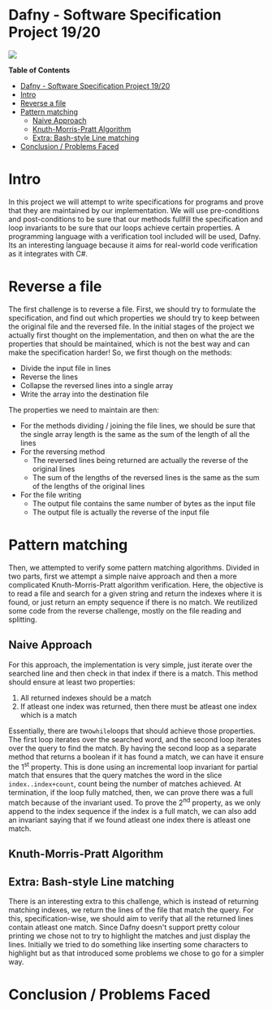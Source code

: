 # Dafny - Software Specification Project 19/20

![](https://avatars0.githubusercontent.com/u/52358127?s=200&v=4)


**Table of Contents**

- [Dafny - Software Specification Project 19/20](#dafny---software-specification-project-19-20)
- [Intro](#intro)
- [Reverse a file](#reverse-a-file)
- [Pattern matching](#pattern-matching)
  * [Naive Approach](#naive-approach)
  * [Knuth-Morris-Pratt Algorithm](#knuth-morris-pratt-algorithm)
  * [Extra: Bash-style Line matching](#extra--bash-style-line-matching)
- [Conclusion / Problems Faced](#conclusion---problems-faced)

# Intro
In this project we will attempt to write specifications for programs and prove that they are maintained by our implementation.
We will use pre-conditions and post-conditions to be sure that our methods fullfill the specification and loop invariants to be sure that our loops achieve certain properties.
A programming language with a verification tool included will be used, Dafny. 
Its an interesting language because it aims for real-world code verification as it integrates with C#. 

# Reverse a file
The first challenge is to reverse a file.
First, we should try to formulate the specification, and find out which properties we should try to keep between the original file and the reversed file.
In the initial stages of the project we actually first thought on the implementation, and then on what the are the properties that should be maintained, which is not the best way and can make the specification harder!
So, we first though on the methods:

* Divide the input file in lines
* Reverse the lines
* Collapse the reversed lines into a single array
* Write the array into the destination file

The properties we need to maintain are then:

* For the methods dividing / joining the file lines, we should be sure that the single array length is the same as the sum of the length of all the lines
* For the reversing method
	* The reversed lines being returned are actually the reverse of the original lines 
	* The sum of the lengths of the reversed lines is the same as the sum of the lengths of the original lines
* For the file writing
	* The output file contains the same number of bytes as the input file
	* The output file is actually the reverse of the input file


# Pattern matching
Then, we attempted to verify some pattern matching algorithms.
Divided in two parts, first we attempt a simple naive approach and then a more complicated Knuth-Morris-Pratt algorithm verification.
Here, the objective is to read a file and search for a given string and return the indexes where it is found, or just return an empty sequence if there is no match.
We reutilized some code from the reverse challenge, mostly on the file reading and splitting.
## Naive Approach
For this approach, the implementation is very simple, just iterate over the searched line and then check in that index if there is a match.
This method should ensure at least two properties:
1. All returned indexes should be a match
2. If atleast one index was returned, then there must be atleast one index which is a match 

Essentially, there are two`while`loops that should achieve those properties.
The first loop iterates over the searched word, and the second loop iterates over the query to find the match. 
By having the second loop as a separate method that returns a boolean if it has found a match, we can have it ensure the 1<sup>st</sup> property. This is done using an incremental loop invariant for partial match that ensures that the query matches the word in the slice `index..index+count`, count being the number of matches achieved.
At termination, if the loop fully matched, then, we can prove there was a full match because of the invariant used.
To prove the 2<sup>nd</sup> property, as we only append to the index sequence if the index is a full match, we can also add an invariant saying that if we found atleast one index there is atleast one match.

## Knuth-Morris-Pratt Algorithm

## Extra: Bash-style Line matching
There is an interesting extra to this challenge, which is instead of returning matching indexes, we return the lines of the file that match the query.
For this, specification-wise, we should aim to verify that all the returned lines contain atleast one match.
Since Dafny doesn't support pretty colour printing we chose not to try to highlight the matches and just display the lines. Initially we tried to do something like inserting some characters to highlight but as that introduced some problems we chose to go for a simpler way.
# Conclusion / Problems Faced
